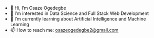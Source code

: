 - 👋 Hi, I’m Osaze Ogedegbe
- 👀 I’m interested in Data Science and Full Stack Web Development
- 🌱 I’m currently learning about Artificial Intelligence and Machine Learning
- 📫 How to reach me: osazeogedegbe2@gmail.com

<!---
OsazeOgedegbe/OsazeOgedegbe is a ✨ special ✨ repository because its `README.md` (this file) appears on your GitHub profile.
You can click the Preview link to take a look at your changes.
--->
